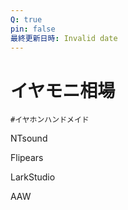 ```yaml
---
Q: true
pin: false
最終更新日時: Invalid date
---
```

# イヤモニ相場

`#イヤホンハンドメイド`

NTsound

Flipears

LarkStudio

AAW